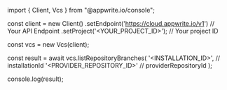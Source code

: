 import { Client, Vcs } from "@appwrite.io/console";

const client = new Client()
    .setEndpoint('https://cloud.appwrite.io/v1') // Your API Endpoint
    .setProject('&lt;YOUR_PROJECT_ID&gt;'); // Your project ID

const vcs = new Vcs(client);

const result = await vcs.listRepositoryBranches(
    '<INSTALLATION_ID>', // installationId
    '<PROVIDER_REPOSITORY_ID>' // providerRepositoryId
);

console.log(result);
